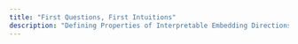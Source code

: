 ```yaml
---
title: "First Questions, First Intuitions"
description: "Defining Properties of Interpretable Embedding Directions"
---
```




